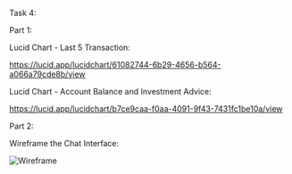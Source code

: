 Task 4:

Part 1:

Lucid Chart - Last 5 Transaction:

https://lucid.app/lucidchart/61082744-6b29-4656-b564-a066a79cde8b/view
 
Lucid Chart - Account Balance and Investment Advice:

https://lucid.app/lucidchart/b7ce9caa-f0aa-4091-9f43-7431fc1be10a/view

Part 2:

Wireframe the Chat Interface:

![Wireframe](https://github.com/user-attachments/assets/982910a9-2483-4945-a01b-305fb90e4f85)

